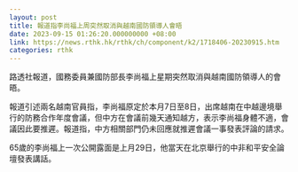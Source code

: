 ```yaml
---
layout: post
title: 報道指李尚福上周突然取消與越南國防領導人會晤
date: 2023-09-15 01:26:20.000000000 +08:00
link: https://news.rthk.hk/rthk/ch/component/k2/1718406-20230915.htm
categories: rthk
---
```


路透社報道，國務委員兼國防部長李尚福上星期突然取消與越南國防領導人的會晤。

報道引述兩名越南官員指，李尚福原定於本月7日至8日，出席越南在中越邊境舉行的防務合作年度會議，但中方在會議前幾天通知越方，表示李尚福身體不適，會議因此要推遲。報道指，中方相關部門仍未回應就推遲會議一事發表評論的請求。

65歲的李尚福上一次公開露面是上月29日，他當天在北京舉行的中非和平安全論壇發表講話。
